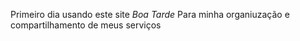 Primeiro  dia  usando  este  site
*Boa Tarde*
Para minha organiuzação e compartilhamento de meus serviços
